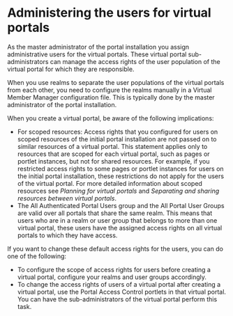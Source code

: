 # Administering the users for virtual portals

As the master administrator of the portal installation you assign administrative users for the virtual portals. These virtual portal sub-administrators can manage the access rights of the user population of the virtual portal for which they are responsible.

When you use realms to separate the user populations of the virtual portals from each other, you need to configure the realms manually in a Virtual Member Manager configuration file. This is typically done by the master administrator of the portal installation.

When you create a virtual portal, be aware of the following implications:

-   For scoped resources: Access rights that you configured for users on scoped resources of the initial portal installation are not passed on to similar resources of a virtual portal. This statement applies only to resources that are scoped for each virtual portal, such as pages or portlet instances, but not for shared resources. For example, if you restricted access rights to some pages or portlet instances for users on the initial portal installation, these restrictions do not apply for the users of the virtual portal. For more detailed information about scoped resources see *Planning for virtual portals* and *Separating and sharing resources between virtual portals*.
-   The All Authenticated Portal Users group and the All Portal User Groups are valid over all portals that share the same realm. This means that users who are in a realm or user group that belongs to more than one virtual portal, these users have the assigned access rights on all virtual portals to which they have access.

If you want to change these default access rights for the users, you can do one of the following:

-   To configure the scope of access rights for users before creating a virtual portal, configure your realms and user groups accordingly.
-   To change the access rights of users of a virtual portal after creating a virtual portal, use the Portal Access Control portlets in that virtual portal. You can have the sub-administrators of the virtual portal perform this task.


